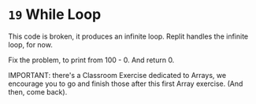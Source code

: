 # `19` While Loop

This code is broken, it produces an infinite loop. Replit handles the infinite loop, for now.

Fix the problem, to print from 100 - 0. And return 0.

IMPORTANT: there's a Classroom Exercise dedicated to Arrays, we encourage you to go and finish those after this first Array exercise. (And then, come back).
